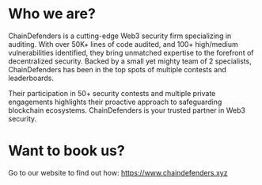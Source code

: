 # Who we are?
ChainDefenders is a cutting-edge Web3 security firm specializing in auditing. With over 50K+ lines of code audited, and 100+ high/medium vulnerabilities identified, they bring unmatched expertise to the forefront of decentralized security. Backed by a small yet mighty team of 2 specialists, ChainDefenders has been in the top spots of multiple contests and leaderboards.

Their participation in 50+ security contests and multiple private engagements highlights their proactive approach to safeguarding blockchain ecosystems. ChainDefenders is your trusted partner in Web3 security.

# Want to book us?
Go to our website to find out how: https://www.chaindefenders.xyz
